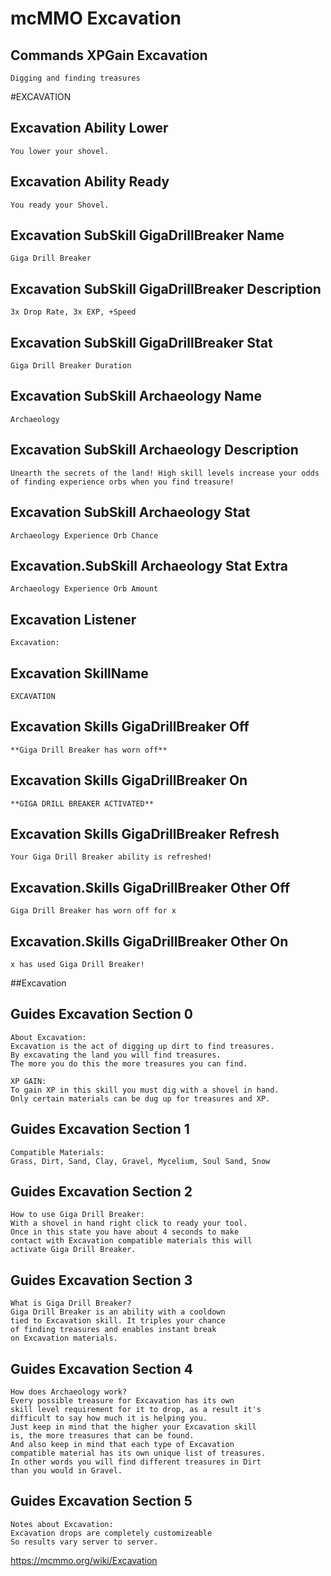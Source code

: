 # mcMMO Excavation

## Commands XPGain Excavation

```
Digging and finding treasures
```



#EXCAVATION
## Excavation Ability Lower

```
You lower your shovel.
```

## Excavation Ability Ready

```
You ready your Shovel.
```

## Excavation SubSkill GigaDrillBreaker Name

```
Giga Drill Breaker
```

## Excavation SubSkill GigaDrillBreaker Description

```
3x Drop Rate, 3x EXP, +Speed
```

## Excavation SubSkill GigaDrillBreaker Stat

```
Giga Drill Breaker Duration
```

## Excavation SubSkill Archaeology Name

```
Archaeology
```

## Excavation SubSkill Archaeology Description

```
Unearth the secrets of the land! High skill levels increase your odds of finding experience orbs when you find treasure!
```

## Excavation SubSkill Archaeology Stat

```
Archaeology Experience Orb Chance
```

## Excavation.SubSkill Archaeology Stat Extra

```
Archaeology Experience Orb Amount
```

## Excavation Listener

```
Excavation:
```

## Excavation SkillName

```
EXCAVATION
```

## Excavation Skills GigaDrillBreaker Off

```
**Giga Drill Breaker has worn off**
```

## Excavation Skills GigaDrillBreaker On

```
**GIGA DRILL BREAKER ACTIVATED**
```

## Excavation Skills GigaDrillBreaker Refresh

```
Your Giga Drill Breaker ability is refreshed!
```

## Excavation.Skills GigaDrillBreaker Other Off

```
Giga Drill Breaker has worn off for x
```

## Excavation.Skills GigaDrillBreaker Other On

```
x has used Giga Drill Breaker!
```



##Excavation
## Guides Excavation Section 0

```
About Excavation:
Excavation is the act of digging up dirt to find treasures.
By excavating the land you will find treasures.
The more you do this the more treasures you can find.

XP GAIN:
To gain XP in this skill you must dig with a shovel in hand.
Only certain materials can be dug up for treasures and XP.
```

## Guides Excavation Section 1

```
Compatible Materials:
Grass, Dirt, Sand, Clay, Gravel, Mycelium, Soul Sand, Snow
```

## Guides Excavation Section 2

```
How to use Giga Drill Breaker:
With a shovel in hand right click to ready your tool.
Once in this state you have about 4 seconds to make
contact with Excavation compatible materials this will
activate Giga Drill Breaker.
```

## Guides Excavation Section 3

```
What is Giga Drill Breaker?
Giga Drill Breaker is an ability with a cooldown
tied to Excavation skill. It triples your chance
of finding treasures and enables instant break
on Excavation materials.
```

## Guides Excavation Section 4

```
How does Archaeology work?
Every possible treasure for Excavation has its own
skill level requirement for it to drop, as a result it's
difficult to say how much it is helping you.
Just keep in mind that the higher your Excavation skill
is, the more treasures that can be found.
And also keep in mind that each type of Excavation
compatible material has its own unique list of treasures.
In other words you will find different treasures in Dirt
than you would in Gravel.
```

## Guides Excavation Section 5

```
Notes about Excavation:
Excavation drops are completely customizeable
So results vary server to server.
```

https://mcmmo.org/wiki/Excavation
